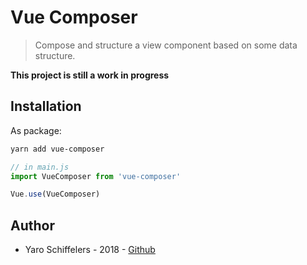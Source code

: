 # Vue Composer

> Compose and structure a view component based on some data structure.

**This project is still a work in progress**

## Installation

As package:

```bash
yarn add vue-composer
```

```javascript
// in main.js
import VueComposer from 'vue-composer'

Vue.use(VueComposer)
```

## Author
* Yaro Schiffelers - 2018 - [Github](https://www.github.com/yaroschiffelers)
